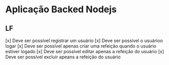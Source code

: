 # Aplicação Backed Nodejs

## LF
[x] Deve ser possível registrar um usuário
[x] Deve ser possível o usuárioo logar
[x] Deve ser possível apenas criar uma refeição quando o usuário estiver logado
[x] Deve ser possível editar apenas a refeição do usuário
[x] Deve ser possível excluir apeans a refeição do usuário
